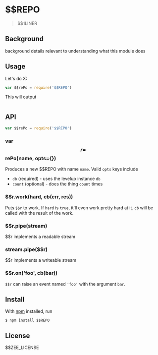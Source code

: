 # $$REPO

> $$1LINER

## Background

background details relevant to understanding what this module does

## Usage

Let's do X:

```js
var $$rePo = require('$$REPO')

```

This will output

```
```

## API

```js
var $$rePo = require('$$REPO')
```

### var $$r = $$rePo(name, opts={})

Produces a new $$REPO with name `name`. Valid `opts` keys include

- `db` (required) - uses the levelup instance `db`
- `count` (optional) - does the thing `count` times

### $$r.work(hard, cb(err, res))

Puts `$$r` to work. If `hard` is `true`, it'll even work pretty hard at it. `cb`
will be called with the result of the work.

### $$r.pipe(stream)

$$r implements a readable stream

### stream.pipe($$r)

$$r implements a writeable stream

### $$r.on('foo', cb(bar))

`$$r` can raise an event named `'foo'` with the argument `bar`.

## Install

With [npm](https://npmjs.org/) installed, run

```
$ npm install $$REPO
```

## License

$$ZEE_LICENSE
